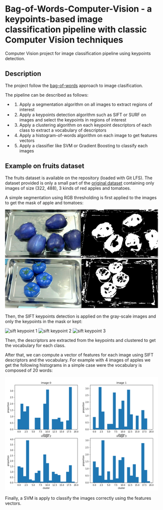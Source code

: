# Bag-of-Words-Computer-Vision - a keypoints-based image classification pipeline with classic Computer Vision techniques

Computer Vision project for image classification pipeline using keypoints detection.

## Description

The project follow the [bag-of-words](https://en.wikipedia.org/wiki/Bag-of-words_model_in_computer_vision) approach to image clasification.

The pipeline can be described as follows:

- 1) Apply a segmentation algorithm on all images to extract regions of interest

- 2) Apply a keypoints detection algorithm such as SIFT or SURF on images and select the keypoints in regions of interest

- 3) Apply a clustering algorithm on each keypoint descriptors of each class to extract a vocabulary of descriptors

- 4) Apply a histogram-of-words algorithm on each image to get features vectors

- 5) Apply a classifier like SVM or Gradient Boosting to classify each images

## Example on fruits dataset

The fruits dataset is available on the repository (loaded with Git LFS). The dataset provided is only a small part of the [original dataset](https://www.kaggle.com/chrisfilo/fruit-recognition) containing only images of size (322, 488), 3 kinds of red apples and tomatoes.

A simple segmentation using RGB thresholding is first applied to the images to get the mask of apple and tomatoes:

![simple segmentation 1](ressources/simple_segmentation_1.png)
![simple segmentation 2](ressources/simple_segmentation_2.png)

Then, the SIFT keypoints detection is applied on the gray-scale images and only the keypoints in the mask or kept:

![sift keypoint 1](ressources/sift_keypoint_1.jpg)
![sift keypoint 2](ressources/sift_keypoint_2.jpg)
![sift keypoint 3](ressources/sift_keypoint_3.jpg)

Then, the descriptors are extracted from the keypoints and clustered to get the vocabulary for each class.

After that, we can compute a vector of features for each image using SIFT descriptors and the vocabulary. For example with 4 images of apples we get the following histograms in a simple case were the vocabulary is composed of 20 words:

![features histograms](ressources/features_histograms.png)

Finally, a SVM is apply to classify the images correctly using the features vectors.
